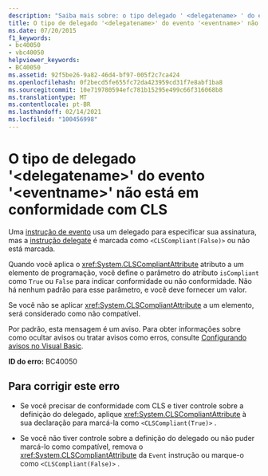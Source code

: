```yaml
---
description: "Saiba mais sobre: o tipo delegado ' <delegatename> ' do evento ' <eventname> ' não tem conformidade com CLS"
title: O tipo de delegado '<delegatename>' do evento '<eventname>' não está em conformidade com CLS
ms.date: 07/20/2015
f1_keywords:
- bc40050
- vbc40050
helpviewer_keywords:
- BC40050
ms.assetid: 92f5be26-9a82-46d4-bf97-005f2c7ca424
ms.openlocfilehash: 0f2becd5fe655fc72da423959cd31f7e8abf1ba8
ms.sourcegitcommit: 10e719780594efc781b15295e499c66f316068b8
ms.translationtype: MT
ms.contentlocale: pt-BR
ms.lasthandoff: 02/14/2021
ms.locfileid: "100456998"
---
```

# <a name="delegate-type-delegatename-of-event-eventname-is-not-cls-compliant"></a>O tipo de delegado '\<delegatename>' do evento '\<eventname>' não está em conformidade com CLS

Uma [instrução de evento](../language-reference/statements/event-statement.md) usa um delegado para especificar sua assinatura, mas a [instrução delegate](../language-reference/statements/delegate-statement.md) é marcada como `<CLSCompliant(False)>` ou não está marcada.  
  
 Quando você aplica o <xref:System.CLSCompliantAttribute> atributo a um elemento de programação, você define o parâmetro do atributo `isCompliant` como `True` ou `False` para indicar conformidade ou não conformidade. Não há nenhum padrão para esse parâmetro, e você deve fornecer um valor.  
  
 Se você não se aplicar <xref:System.CLSCompliantAttribute> a um elemento, será considerado como não compatível.  
  
 Por padrão, esta mensagem é um aviso. Para obter informações sobre como ocultar avisos ou tratar avisos como erros, consulte [Configurando avisos no Visual Basic](/visualstudio/ide/configuring-warnings-in-visual-basic).  
  
 **ID do erro:** BC40050  
  
## <a name="to-correct-this-error"></a>Para corrigir este erro  
  
- Se você precisar de conformidade com CLS e tiver controle sobre a definição do delegado, aplique <xref:System.CLSCompliantAttribute> à sua declaração para marcá-la como `<CLSCompliant(True)>` .  
  
- Se você não tiver controle sobre a definição do delegado ou não puder marcá-lo como compatível, remova o <xref:System.CLSCompliantAttribute> da `Event` instrução ou marque-o como `<CLSCompliant(False)>` .
